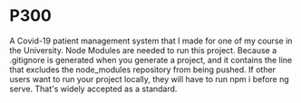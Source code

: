 # P300
A Covid-19 patient management system that I made for one of my course in the University.
Node Modules are needed to run this project. Because a .gitignore is generated when you generate a project, and it contains the line that excludes the node_modules repository from being pushed. If other users want to run your project locally, they will have to run   npm i   before   ng   serve. That's widely accepted as a standard.
